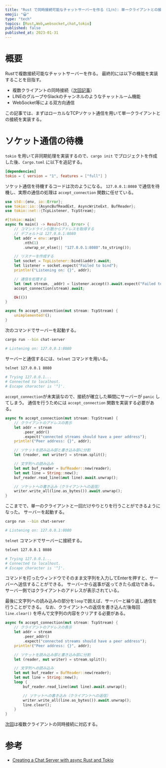 ```yaml
---
title: "Rust で同時接続可能なチャットサーバーを作る (1/n): 単一クライアントとの接続"
emoji: "😀"
type: "tech"
topics: [Rust,Web,websocket,chat,tokio]
published: false
published_at: 2023-01-31
---
```

# 概要

Rustで複数接続可能なチャットサーバーを作る。
最終的には以下の機能を実装することを目指す。
- 複数クライアントの同時接続（[次回記事](https://zenn.dev/yongikim/articles/rust-chat-server-2)）
- LINEのグループやSlackのチャンネルのようなチャットルーム機能
- WebSocket等による双方向通信

この記事では、まずはローカルなTCPソケット通信を用いて単一クライアントとの接続を実装する。

# ソケット通信の待機

`tokio` を用いて非同期処理を実装するので、`cargo init` でプロジェクトを作成した後、`Cargo.toml` に以下を追記する。

```toml
[dependencies]
tokio = { version = "1", features = ["full"] }
```

ソケット通信を待機するコードは次のようになる。
`127.0.0.1:8080` で通信を待機し、実際の通信の処理は `accept_connection` 関数に任せている。

```rust:src/bin/chat-server.rs
use std::{env, io::Error};
use tokio::io::{AsyncBufReadExt, AsyncWriteExt, BufReader};
use tokio::net::{TcpListener, TcpStream};

#[tokio::main]
async fn main() -> Result<(), Error> {
    // コマンドライン引数からアドレスを取得する
    // デフォルトは 127.0.0.1:8080
    let addr = env::args()
        .nth(1)
        .unwrap_or_else(|| "127.0.0.1:8080".to_string());

    // リスナーを作成する
    let socket = TcpListener::bind(&addr).await;
    let listener = socket.expect("Failed to bind");
    println!("Listening on: {}", addr);

    // 通信を処理する
    let (mut stream, _addr) = listener.accept().await.expect("Failed to accept");
    accept_connection(stream).await;

    Ok(())
}

async fn accept_connection(mut stream: TcpStream) {
    unimplemented!();
}
```

次のコマンドでサーバーを起動する。

```bash
cargo run --bin chat-server

# Listening on: 127.0.0.1:8080
```

サーバーと通信するには、`telnet` コマンドを用いる。

```bash
telnet 127.0.0.1 8080
 
# Trying 127.0.0.1...
# Connected to localhost.
# Escape character is '^]'.
```

`accept_connection`が未実装なので、接続が確立した瞬間にサーバーが `panic` してしまう。
通信を行うためには `accept_connection` 関数を実装する必要がある。

```rust:src/bin/chat-server.rs
async fn accept_connection(mut stream: TcpStream) {
    // クライアントのアドレスの表示
    let addr = stream
        .peer_addr()
        .expect("connected streams should have a peer address");
    println!("Peer address: {}", addr);

    // ソケットを読み込み部と書き込み部に分割
    let (reader, mut writer) = stream.split();

    // 文字列への読み込み
    let mut buf_reader = BufReader::new(reader);
    let mut line = String::new();
    buf_reader.read_line(&mut line).await.unwrap();

    // ソケットへの書き込み（クライアントへの返信）
    writer.write_all(line.as_bytes()).await.unwrap();
}
```

ここまでで、単一のクライアントと一回だけやりとりを行うことができるようになった。
サーバーを起動する。

```bash
cargo run --bin chat-server

# Listening on: 127.0.0.1:8080
```

`telnet` コマンドでサーバーに接続する。

```bash
telnet 127.0.0.1 8080

# Trying 127.0.0.1...
# Connected to localhost.
# Escape character is '^]'.
```

コマンドを打ったウィンドウでそのまま文字列を入力してEnterを押すと、サーバーへ送信することができる。
サーバーから返事が返ってきたら成功である。
サーバー側ではクライアントのアドレスが表示されている。

最後に文字列への読み込みの部分を`loop`で囲えば、サーバーと繰り返し通信を行うことができる。
なお、クライアントへの返信を書き込んだ後毎回 `line.clear()` を呼んで文字列の内容をクリアする必要がある。

```rust:src/bin/chat-server.rs
async fn accept_connection(mut stream: TcpStream) {
    // クライアントのアドレスの表示
    let addr = stream
        .peer_addr()
        .expect("connected streams should have a peer address");
    println!("Peer address: {}", addr);

    // ソケットを読み込み部と書き込み部に分割
    let (reader, mut writer) = stream.split();

    // 文字列への読み込み
    let mut buf_reader = BufReader::new(reader);
    let mut line = String::new();
    loop {
        buf_reader.read_line(&mut line).await.unwrap();

        // ソケットへの書き込み（クライアントへの返信）
        writer.write_all(line.as_bytes()).await.unwrap();
        line.clear();
    }
}
```

[次回](https://zenn.dev/yongikim/articles/rust-chat-server-2)は複数クライアントの同時接続に対応する。

# 参考
- [Creating a Chat Server with async Rust and Tokio](https://www.youtube.com/watch?v=Iapc-qGTEBQ)

